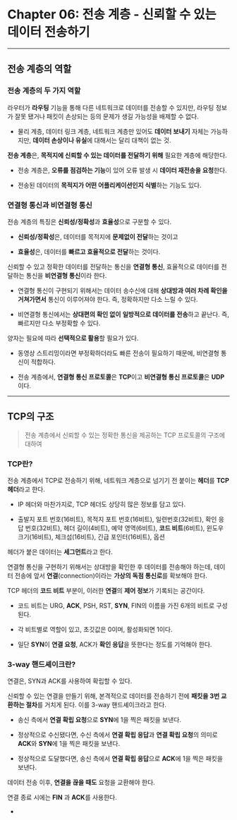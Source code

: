 # Chapter 06: 전송 계층 - 신뢰할 수 있는 데이터 전송하기

---

## 전송 계층의 역할

### 전송 계층의 두 가지 역할

라우터가 **라우팅** 기능을 통해 다른 네트워크로 데이터를 전송할 수 있지만, 라우팅 정보가 잘못 됐거나 패킷이 손상되는 등의 문제가 생길 가능성을 배제할 수 없다.

- 물리 계층, 데이터 링크 계층, 네트워크 계층만 있어도 **데이터 보내기** 자체는 가능하지만, **데이터 손상이나 유실**에 대해서는 달리 대책이 없는 것.

**전송 계층**은, **목적지에 신뢰할 수 있는 데이터를 전달하기 위해** 필요한 계층에 해당한다.

- 전송 계층은, **오류를 점검하는 기능**이 있어 오류 발생 시 **데이터 재전송을 요청**한다.

- 전송된 데이터의 **목적지가 어떤 어플리케이션인지 식별**하는 기능도 있다.

### 연결형 통신과 비연결형 통신

전송 계층의 특징은 **신뢰성/정확성**과 **효율성**으로 구분할 수 있다.

- **신뢰성/정확성**은, 데이터를 목적지에 **문제없이 전달**하는 것이고

- **효율성**은, 데이터를 **빠르고 효율적으로 전달**하는 것이다.

신뢰할 수 있고 정확한 데이터를 전달하는 통신을 **연결형 통신**, 효율적으로 데이터를 전달하는 통신을 **비연결형 통신**이라 한다.

- 연결형 통신이 구현되기 위해서는 데이터 송수신에 대해 **상대방과 여러 차례 확인을 거쳐가면서** 통신이 이루어져야 한다. 즉, 정확하지만 다소 느릴 수 있다.

- 비연결형 통신에서는 **상대편의 확인 없이** **일방적으로 데이터를 전송**하고 끝난다. 즉, 빠르지만 다소 부정확할 수 있다.

양자는 필요에 따라 **선택적으로 활용**할 필요가 있다.

- 동영상 스트리밍이라면 부정확하더라도 빠른 전송이 필요하기 때문에, 비연결형 통신이 적합하다.

- 전송 계층에서, **연결형 통신 프로토콜**은 **TCP**이고 **비연결형 통신 프로토콜**은 **UDP**이다.

---

## TCP의 구조

> 전송 계층에서 신뢰할 수 있는 정확한 통신을 제공하는 TCP 프로토콜의 구조에 대하여

### TCP란?

전송 계층에서 TCP로 전송하기 위해, 네트워크 계층으로 넘기기 전 붙이는 **헤더**를 **TCP 헤더**라고 한다.

- IP 헤더와 마찬가지로, TCP 헤더도 상당히 많은 정보를 담고 있다.

- 출발지 포트 번호(16비트), 목적지 포트 번호(16비트), 일련번호(32비트), 확인 응답 번호(32비트), 헤더 길이(4비트), 예약 영역(6비트), **코드 비트**(6비트), 윈도우 크기(16비트), 체크섬(16비트), 긴급 포인터(16비트), 옵션

헤더가 붙은 데이터는 **세그먼트**라고 한다.

연결형 통신을 구현하기 위해서는 상대방을 확인한 후 데이터를 전송해야 하는데, 데이터 전송에 앞서 **연결**(connection)이라는 **가상의 독점 통신로**를 확보해야 한다.

TCP 헤더의 **코드 비트** 부분이, 이러한 **연결**의 **제어 정보**가 기록되는 공간이다.

- 코드 비트는 URG, **ACK**, PSH, RST, **SYN**, FIN의 이름을 가진 6개의 비트로 구성된다.

- 각 비트별로 역할이 있고, 초깃값은 0이며, 활성화되면 1이다.

- 일단 **SYN**이 **연결 요청**, ACK가 **확인 응답**을 뜻한다는 정도를 기억해야 한다.

### 3-way 핸드셰이크란?

연결은, SYN과 ACK를 사용하여 확립할 수 있다.

신뢰할 수 있는 연결을 만들기 위해, 본격적으로 데이터를 전송하기 전에 **패킷을 3번 교환하는 절차**를 거치게 된다. 이를 3-way 핸드셰이크라고 한다.

- 송신 측에서 **연결 확립 요청**으로 **SYN**에 1을 찍은 패킷을 보낸다.

- 정상적으로 수신됐다면, 수신 측에서 **연결 확립 응답**과 **연결 확립 요청**의 의미로 **ACK**와 **SYN**에 1을 찍은 패킷을 보낸다.

- 정상적으로 도달했다면, 송신 측에서 **연결 확립 응답**으로 **ACK**에 1을 찍은 패킷을 보낸다.

데이터 전송 이후, **연결을 끊을 때도** 요청을 교환해야 한다.

연결 종료 시에는 **FIN** 과 **ACK**를 사용한다.

- 
